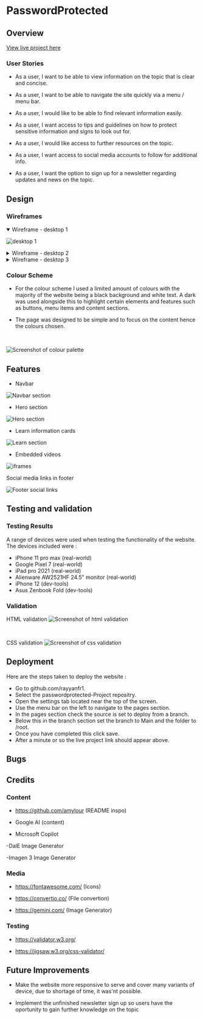 # PasswordProtected

## Overview

[View live project here](https://rayyanfr1.github.io/PasswordProtected/)



### User Stories

- As a user, I want to be able to view information on the topic that is clear and concise.

- As a user, I want to be able to navigate the site quickly via a menu / menu bar.

- As a user, I would like to be able to find relevant information easily.

- As a user, I want access to tips and guidelines on how to protect sensitive information and signs to look out for.

- As a user, I would like access to further resources on the topic.

- As a user, I want access to social media accounts to follow for additional info.

- As a user, I want the option to sign up for a newsletter regarding updates and news on the topic.

## Design

### Wireframes
<details open>
<summary>Wireframe - desktop 1</summary>

![desktop 1](docs/assets/Desktop-wireframe-1.PNG)
</details>

<details>
<summary>Wireframe - desktop 2</summary>

![desktop 2](docs/assets/Desktop-wireframe-2.PNG)
</details>

<details>
<summary>Wireframe - desktop 3</summary>

![desktop 3](docs/assets/Desktop-wireframe-3.PNG)
</details>



### Colour Scheme
- For the colour scheme I used a limited amount of colours with the majority of the website being a black background and white text. A dark was used alongside this to highlight certain elements and features such as buttons, menu items and content sections. 

- The page was designed to be simple and to focus on the content hence the colours chosen.

 <br />

![Screenshot of colour palette](./documentation/assets/images/Color%20Hunt%20Palette%20181c143c3d37697565ecdfcc%20(1).png)

## Features
- Navbar

![Navbar section](./documentation/assets/images/Navbar.png)  

- Hero section

![Hero section](./documentation/assets/images/hero.png)

- Learn information cards

![Learn section](./documentation/assets/images/learn.png)

- Embedded videos

![iframes](./documentation/assets/images/moreinfo.png)

Social media links in footer

![Footer social links](./documentation/assets/images/footer#.png)


## Testing and validation

### Testing Results
A range of devices were used when testing the functionality of the website.
The devices included were :

- iPhone 11 pro max (real-world)
- Google Pixel 7 (real-world)
- iPad pro 2021 (real-world)
- Alienware AW2521HF 24.5" monitor (real-world)
- iPhone 12 (dev-tools)
- Asus Zenbook Fold (dev-tools)

### Validation
HTML validation
![Screenshot of html validation](./documentation/assets/images/html-validate.png)

</br>

CSS validation
![Screenshot of css validation](./documentation/assets/images/css-validate.png)



## Deployment
Here are the steps taken to deploy the website :

- Go to github.com/rayyanfr1.
- Select the passwordprotected-Project repositry.
- Open the settings tab located near the top of the screen.
- Use the menu bar on the left to navigate to the pages section.
- In the pages section check the source is set to deploy from a branch.
- Below this in the branch section set the branch to Main and the folder to /root.
- Once you have completed this click save.
- After a minute or so the live project link should appear above.

## Bugs

## Credits

### Content
- https://github.com/amylour (README inspo)

- Google AI (content)

- Microsoft Copilot 

-DalE Image Generator 

-Imagen 3 Image Generator 

### Media

- https://fontawesome.com/ (Icons)

- https://convertio.co/ (File convertion)

- https://gemini.com/ (Image Generator)

### Testing
- https://validator.w3.org/

- https://jigsaw.w3.org/css-validator/



## Future Improvements

- Make the website more responsive to serve and cover many variants of device, due to shortage of time, it was'nt possible.

- Implement the unfinished newsletter sign up so users have the oportunity to gain further knowledge on the topic